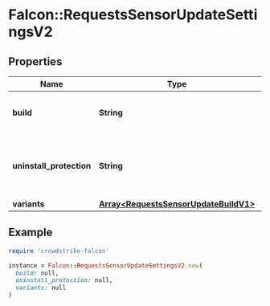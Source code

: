 # Falcon::RequestsSensorUpdateSettingsV2

## Properties

| Name | Type | Description | Notes |
| ---- | ---- | ----------- | ----- |
| **build** | **String** | The target build to apply to the policy | [optional] |
| **uninstall_protection** | **String** | The uninstall protection state to apply to the policy | [optional] |
| **variants** | [**Array&lt;RequestsSensorUpdateBuildV1&gt;**](RequestsSensorUpdateBuildV1.md) |  |  |

## Example

```ruby
require 'crowdstrike-falcon'

instance = Falcon::RequestsSensorUpdateSettingsV2.new(
  build: null,
  uninstall_protection: null,
  variants: null
)
```

